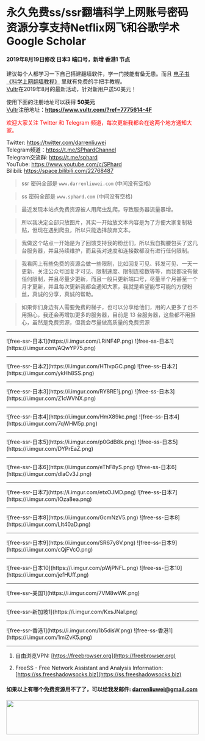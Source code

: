 # 永久免费ss/ssr翻墙科学上网账号密码资源分享支持Netflix网飞和谷歌学术Google Scholar

#### 2019年8月19日修改 日本3 端口号，新增 香港1 节点
建议每个人都学习一下自己搭建翻墙软件，学一门技能有备无患。而且 [电子书《科学上网翻墙教程》](https://darrenliuwei.com/ebooks/gfw) 里就有免费的手把手教程。<br>
[Vultr](https://www.vultr.com/?ref=7775614-4F)在2019年8月的最新活动，针对新用户送50美元！

使用下面的注册地址可以获得 **50美元**<br>
[Vultr](https://www.vultr.com/?ref=7775614-4F)注册地址：**https://www.vultr.com/?ref=7775614-4F**

<font color="red">欢迎大家关注 Twitter 和 Telegram 频道，每次更新我都会在这两个地方通知大家。</font>

Twitter: https://twitter.com/darrenliuwei<br>
Telegram频道：https://t.me/SPhardChannel<br>
Telegram交流群: https://t.me/sphard<br>
YouTube: https://www.youtube.com/c/SPhard<br>
Bilibili: https://space.bilibili.com/22768487<br>
>ssr 密码全部是 `www.darrenliuwei.com` (中间没有空格)

>ss 密码全部是 `www.sphard.com` (中间没有空格)

>最近发现本站点免费资源被人用爬虫乱爬，导致服务器流量暴增。

>所以我决定全部只放图片，其实一开始放文本内容是为了方便大家复制粘贴，但现在遇到爬虫，所以只能选择放弃文本。

>我做这个站点一开始是为了回馈支持我的粉丝们，所以我自掏腰包买了这几台服务器，并且持续维护，而且我对速度和连接数都没有进行任何限制。

>我看网上有些免费的资源会做一些限制，比如回复可见、转发可见、一天一更新、关注公众号回复才可见、限制速度、限制连接数等等，而我都没有做任何限制，并且尽量少更新，而且一般只更新端口号，尽量半个月甚至一个月才更新，并且每次更新我都会通知大家，我就是希望能尽可能的方便粉丝，真诚的分享，真诚的帮助。

>如果你们身边有人需要免费的梯子，也可以分享给他们，用的人更多了也不用担心，我还会再增加更多的服务器，目前是 13 台服务器，这些都不用担心，虽然是免费资源，但我会尽量做高质量的免费资源

<hr>
![free-ssr-日本1](https://i.imgur.com/LRiNF4P.png)
![free-ss-日本1](https://i.imgur.com/AQwYP75.png)
<hr>
![free-ssr-日本2](https://i.imgur.com/HTIvpGC.png)
![free-ss-日本2](https://i.imgur.com/ykHh8SS.png)
<hr>
![free-ssr-日本3](https://i.imgur.com/RY8RE1j.png)
![free-ss-日本3](https://i.imgur.com/Z1cWVNX.png)
<hr>
![free-ssr-日本4](https://i.imgur.com/HmX89kc.png)
![free-ss-日本4](https://i.imgur.com/7qWHM5p.png)
<hr>
![free-ssr-日本5](https://i.imgur.com/p0GdB8k.png)
![free-ss-日本5](https://i.imgur.com/DYPrEaZ.png)
<hr>
![free-ssr-日本6](https://i.imgur.com/eThF8yS.png)
![free-ss-日本6](https://i.imgur.com/dlaCv3J.png)
<hr>
![free-ssr-日本7](https://i.imgur.com/etxOJMD.png)
![free-ss-日本7](https://i.imgur.com/IOza8ea.png)
<hr>
![free-ssr-日本8](https://i.imgur.com/GcmNzV5.png)
![free-ss-日本8](https://i.imgur.com/LIt40aD.png)
<hr>
![free-ssr-日本9](https://i.imgur.com/SR67y8V.png)
![free-ss-日本9](https://i.imgur.com/cQjFVcO.png)
<hr>
![free-ssr-日本10](https://i.imgur.com/pWjPNFL.png)
![free-ss-日本10](https://i.imgur.com/jefHUff.png)
<hr>
![free-ssr-美国1](https://i.imgur.com/7VM8wWK.png)
<hr>
![free-ssr-新加坡1](https://i.imgur.com/KxsJNaI.png)
<hr>
![free-ssr-香港1](https://i.imgur.com/1b5disW.png)
![free-ss-香港1](https://i.imgur.com/1miZvK5.png)
<hr>

1. 自由浏览VPN: [https://freebrowser.org](https://freebrowser.org)

2. FreeSS - Free Network Assistant and Analysis Information: [https://ss.freeshadowsocks.biz](https://ss.freeshadowsocks.biz)

#### 如果以上有哪个免费资源用不了了，可以给我发邮件: darrenliuwei@gmail.com

<a href="https://www.vultr.com/?ref=8371895-6G"><img src="https://www.vultr.com/media/banner_1.png" width="100%" height="90"></a>
